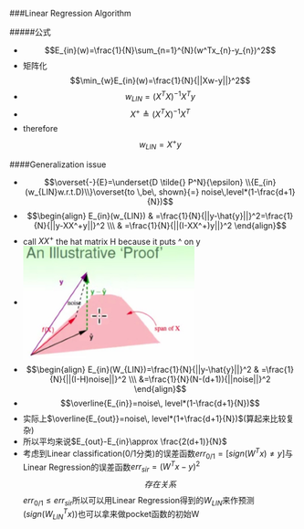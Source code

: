 
###Linear Regression Algorithm

#####公式
- $$E_{in}(w)=\frac{1}{N}\sum_{n=1}^{N}(w^Tx_{n}-y_{n})^2$$
- 矩阵化$$\min_{w}E_{in}(w)=\frac{1}{N}{||Xw-y||}^2$$
- $$w_{LIN}={(X^TX)}^{-1}X^Ty$$
- $$X^{+}\triangleq (X^TX)^{-1}X^T$$
- therefore $$w_{LIN}=X^{+}y$$

####Generalization issue
- $$\overset{-}{E}=\underset{D \tilde{} P^N}{\epsilon} \\{E_{in}(w_{LIN}w.r.t.D)\\}\overset{to \,be\, shown}{=} noise\,level*(1-\frac{d+1}{N})$$
- $$\begin{align} E_{in}(w_{LIN}) & =\frac{1}{N}{||y-\hat{y}||}^2=\frac{1}{N}{||y-XX^+y||}^2 \\\ & =\frac{1}{N}{||(I-XX^+)y||}^2 \end{align}$$
- call $XX^+$ the hat matrix H because it puts ^ on y 
- <img src="./lecture9-3.png" width = "300" height = "200" alt="图片名称" align=center />
- $$\begin{align} E_{in}(W_{LIN})=\frac{1}{N}{||y-\hat{y}||}^2 & =\frac{1}{N}{||(I-H)noise||}^2 \\\ &=\frac{1}{N}(N-(d+1)){||noise||}^2 \end{align}$$ 
- $$\overline{E_{in}}=noise\, level*(1-\frac{d+1}{N})$$
- 实际上$\overline{E_{out}}=noise\, level*(1+\frac{d+1}{N})$(算起来比较复杂)
- 所以平均来说$E_{out}-E_{in}\approx \frac{2(d+1)}{N}$
- 考虑到Linear classification(0/1分类)的误差函数$err_{0/1}=[sign(W^Tx)\ne y]$与Linear Regression的误差函数$err_{sir}={(W^Tx-y)}^2$$$存在关系$$$err_{0/1}\le err_{sir}$所以可以用Linear Regression得到的$W_{LIN}$来作预测($sign({W_{LIN}}^Tx)$)也可以拿来做pocket函数的初始W